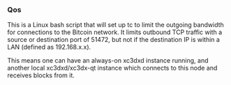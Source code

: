 ### Qos ###

This is a Linux bash script that will set up tc to limit the outgoing bandwidth for connections to the Bitcoin network. It limits outbound TCP traffic with a source or destination port of 51472, but not if the destination IP is within a LAN (defined as 192.168.x.x).

This means one can have an always-on xc3dxd instance running, and another local xc3dxd/xc3dx-qt instance which connects to this node and receives blocks from it.
